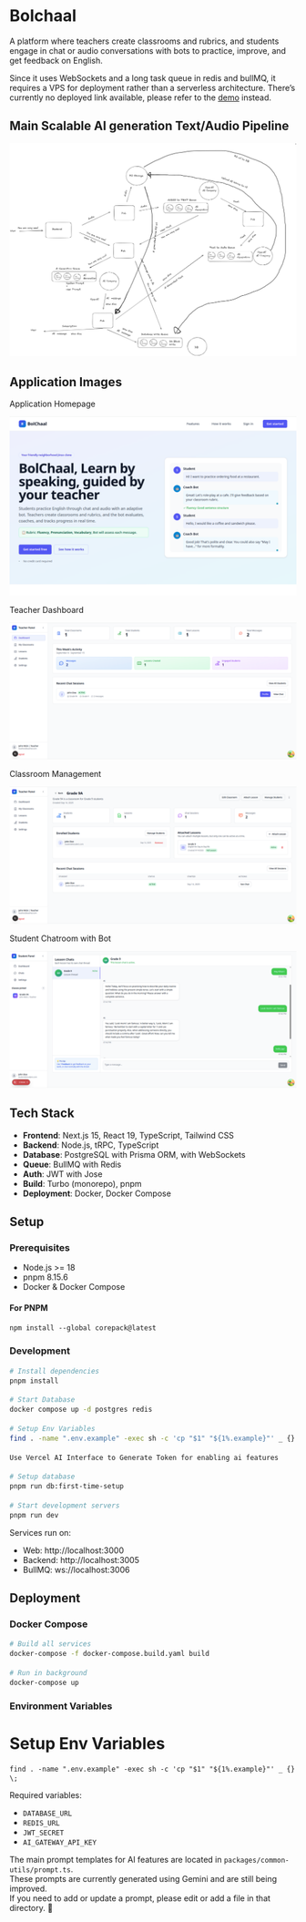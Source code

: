 # Bolchaal

A platform where teachers create classrooms and rubrics, and students engage in chat or audio conversations with bots to practice, improve, and get feedback on English.


Since it uses WebSockets and a long task queue in redis and bullMQ, it requires a VPS for deployment rather than a serverless architecture. There’s currently no deployed link available, please refer to the [demo](https://www.youtube.com/watch?v=d_BsQHk9_o0) instead.

## Main Scalable AI generation Text/Audio Pipeline
![Main Scalable AI generation Text/Audio Pipeline](docs/scalable-backend.png)


## Application Images

Application Homepage

![Application Homepage](docs/homepage.png)

Teacher Dashboard

![Teacher Dashboard](docs/teacher-dashboard.png)


Classroom Management

![Classroom Management](docs/classroom-management.png)

Student Chatroom with Bot

![Student Chatroom](docs/student-chat.png)


## Tech Stack

- **Frontend**: Next.js 15, React 19, TypeScript, Tailwind CSS
- **Backend**: Node.js, tRPC, TypeScript
- **Database**: PostgreSQL with Prisma ORM, with WebSockets
- **Queue**: BullMQ with Redis
- **Auth**: JWT with Jose
- **Build**: Turbo (monorepo), pnpm
- **Deployment**: Docker, Docker Compose

## Setup

### Prerequisites
- Node.js >= 18
- pnpm 8.15.6
- Docker & Docker Compose

#### For PNPM
```
npm install --global corepack@latest
```
### Development
```bash
# Install dependencies
pnpm install

# Start Database
docker compose up -d postgres redis

# Setup Env Variables
find . -name ".env.example" -exec sh -c 'cp "$1" "${1%.example}"' _ {} \;

Use Vercel AI Interface to Generate Token for enabling ai features

# Setup database
pnpm run db:first-time-setup

# Start development servers
pnpm run dev
```

Services run on:
- Web: http://localhost:3000
- Backend: http://localhost:3005
- BullMQ: ws://localhost:3006

## Deployment

### Docker Compose
```bash
# Build all services
docker-compose -f docker-compose.build.yaml build

# Run in background
docker-compose up
```

### Environment Variables
# Setup Env Variables
```
find . -name ".env.example" -exec sh -c 'cp "$1" "${1%.example}"' _ {} \;
```

Required variables:
- `DATABASE_URL`
- `REDIS_URL`
- `JWT_SECRET`
- `AI_GATEWAY_API_KEY`

The main prompt templates for AI features are located in `packages/common-utils/prompt.ts`.  
These prompts are currently generated using Gemini and are still being improved.  
If you need to add or update a prompt, please edit or add a file in that directory. 📄
